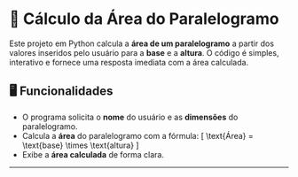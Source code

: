 # 📐 Cálculo da Área do Paralelogramo

Este projeto em Python calcula a **área de um paralelogramo** a partir dos valores inseridos pelo usuário para a **base** e a **altura**. O código é simples, interativo e fornece uma resposta imediata com a área calculada.

## 🖥 Funcionalidades

- O programa solicita o **nome** do usuário e as **dimensões** do paralelogramo.
- Calcula a **área** do paralelogramo com a fórmula:
  \[
  \text{Área} = \text{base} \times \text{altura}
  \]
- Exibe a **área calculada** de forma clara.

---
